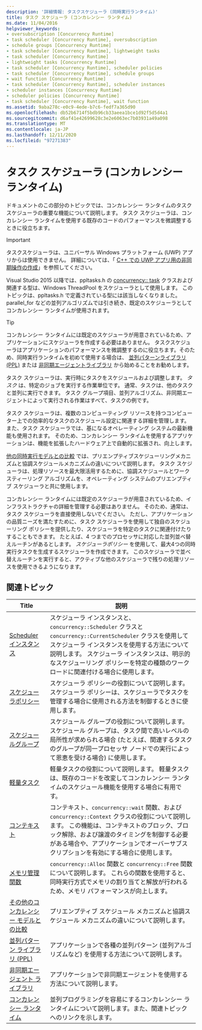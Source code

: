 ```yaml
---
description: '詳細情報: タスクスケジューラ (同時実行ランタイム)'
title: タスク スケジューラ (コンカレンシー ランタイム)
ms.date: 11/04/2016
helpviewer_keywords:
- oversubscription [Concurrency Runtime]
- task scheduler [Concurrency Runtime], oversubscription
- schedule groups [Concurrency Runtime]
- task scheduler [Concurrency Runtime], lightweight tasks
- task scheduler [Concurrency Runtime]
- lightweight tasks [Concurrency Runtime]
- task scheduler [Concurrency Runtime], scheduler policies
- task scheduler [Concurrency Runtime], schedule groups
- wait function [Concurrency Runtime]
- task scheduler [Concurrency Runtime], scheduler instances
- scheduler instances [Concurrency Runtime]
- scheduler policies [Concurrency Runtime]
- task scheduler [Concurrency Runtime], wait function
ms.assetid: 9aba278c-e0c9-4ede-b7c6-fedf7a365d90
ms.openlocfilehash: db52b6714f5bdb96cb33aeea1bce1d92f5d5d4a1
ms.sourcegitcommit: d6af41e42699628c3e2e6063ec7b03931a49a098
ms.translationtype: MT
ms.contentlocale: ja-JP
ms.lasthandoff: 12/11/2020
ms.locfileid: "97271383"
---
```

# <a name="task-scheduler-concurrency-runtime"></a>タスク スケジューラ (コンカレンシー ランタイム)

ドキュメントのこの部分のトピックでは、コンカレンシー ランタイムのタスク スケジューラの重要な機能について説明します。 タスク スケジューラは、コンカレンシー ランタイムを使用する既存のコードのパフォーマンスを微調整するときに役立ちます。

> [!IMPORTANT]
> タスクスケジューラは、ユニバーサル Windows プラットフォーム (UWP) アプリからは使用できません。 詳細については、「 [C++ での UWP アプリ用の非同期操作の作成](../../parallel/concrt/creating-asynchronous-operations-in-cpp-for-windows-store-apps.md)」を参照してください。
>
> Visual Studio 2015 以降では、ppltasks.h の [concurrency:: task](../../parallel/concrt/reference/task-class.md) クラスおよび関連する型は、Windows ThreadPool をスケジューラとして使用します。 このトピックは、ppltasks.h で定義されている型には該当しなくなりました。 parallel_for などの並列アルゴリズムでは引き続き、既定のスケジューラとしてコンカレンシー ランタイムが使用されます。

> [!TIP]
> コンカレンシー ランタイムには既定のスケジューラが用意されているため、アプリケーションにスケジューラを作成する必要はありません。 タスクスケジューラはアプリケーションのパフォーマンスを微調整するのに役立ちます。そのため、同時実行ランタイムを初めて使用する場合は、 [並列パターンライブラリ (PPL)](../../parallel/concrt/parallel-patterns-library-ppl.md) または [非同期エージェントライブラリ](../../parallel/concrt/asynchronous-agents-library.md) から始めることをお勧めします。

タスク スケジューラは、実行時にタスクをスケジュールおよび調整します。 *タスク* は、特定のジョブを実行する作業単位です。 通常、タスクは、他のタスクと並列に実行できます。 タスク グループ項目、並列アルゴリズム、非同期エージェントによって実行される作業はすべて、タスクの例です。

タスク スケジューラは、複数のコンピューティング リソースを持つコンピューター上での効率的なタスクのスケジュール設定に関連する詳細を管理します。 また、タスク スケジューラでは、基になるオペレーティング システムの最新機能も使用されます。 そのため、コンカレンシー ランタイムを使用するアプリケーションは、機能を拡張したハードウェア上で自動的に拡張され、向上します。

[他の同時実行モデルとの比較](../../parallel/concrt/comparing-the-concurrency-runtime-to-other-concurrency-models.md) では、プリエンプティブスケジューリングメカニズムと協調スケジュールメカニズムの違いについて説明します。 タスク スケジューラは、処理リソースを最大限活用するために、協調スケジュールとワーク スティーリング アルゴリズムを、オペレーティング システムのプリエンプティブ スケジューラと共に使用します。

コンカレンシー ランタイムには既定のスケジューラが用意されているため、インフラストラクチャの詳細を管理する必要はありません。 そのため、通常は、タスク スケジューラを直接使用しないでください。 ただし、アプリケーションの品質ニーズを満たすために、タスク スケジューラを使用して独自のスケジューリング ポリシーを提供したり、スケジューラを特定のタスクに関連付けたりすることもできます。 たとえば、4 つまでのプロセッサに対応した並列並べ替えルーチンがあるとします。 *スケジューラポリシー* を使用して、最大4つの同時実行タスクを生成するスケジューラを作成できます。 このスケジューラで並べ替えルーチンを実行すると、アクティブな他のスケジューラで残りの処理リソースを使用できるようになります。

## <a name="related-topics"></a>関連トピック

|Title|説明|
|-----------|-----------------|
|[Scheduler インスタンス](../../parallel/concrt/scheduler-instances.md)|スケジューラ インスタンスと、`concurrency::Scheduler` クラスと `concurrency::CurrentScheduler` クラスを使用してスケジューラ インスタンスを使用する方法について説明します。 スケジューラ インスタンスは、明示的なスケジューリング ポリシーを特定の種類のワークロードに関連付ける場合に使用します。|
|[スケジューラポリシー](../../parallel/concrt/scheduler-policies.md)|スケジューラ ポリシーの役割について説明します。 スケジューラ ポリシーは、スケジューラでタスクを管理する場合に使用される方法を制御するときに使用します。|
|[スケジュールグループ](../../parallel/concrt/schedule-groups.md)|スケジュール グループの役割について説明します。 スケジュール グループは、タスク間で高いレベルの局所性が求められる場合 (たとえば、関連するタスクのグループが同一プロセッサ ノードでの実行によって恩恵を受ける場合) に使用します。|
|[軽量タスク](../../parallel/concrt/lightweight-tasks.md)|軽量タスクの役割について説明します。 軽量タスクは、既存のコードを改変してコンカレンシー ランタイムのスケジュール機能を使用する場合に有用です。|
|[コンテキスト](../../parallel/concrt/contexts.md)|コンテキスト、`concurrency::wait` 関数、および `concurrency::Context` クラスの役割について説明します。 この機能は、コンテキストのブロック、ブロック解除、および譲渡のタイミングを制御する必要がある場合や、アプリケーションでオーバーサブスクリプションを有効にする場合に使用します。|
|[メモリ管理関数](../../parallel/concrt/memory-management-functions.md)|`concurrency::Alloc` 関数と `concurrency::Free` 関数について説明します。 これらの関数を使用すると、同時実行方式でメモリの割り当てと解放が行われるため、メモリ パフォーマンスが向上します。|
|[その他のコンカレンシー モデルとの比較](../../parallel/concrt/comparing-the-concurrency-runtime-to-other-concurrency-models.md)|プリエンプティブ スケジュール メカニズムと協調スケジュール メカニズムの違いについて説明します。|
|[並列パターン ライブラリ (PPL)](../../parallel/concrt/parallel-patterns-library-ppl.md)|アプリケーションで各種の並列パターン (並列アルゴリズムなど) を使用する方法について説明します。|
|[非同期エージェント ライブラリ](../../parallel/concrt/asynchronous-agents-library.md)|アプリケーションで非同期エージェントを使用する方法について説明します。|
|[コンカレンシー ランタイム](../../parallel/concrt/concurrency-runtime.md)|並列プログラミングを容易にするコンカレンシー ランタイムについて説明します。また、関連トピックへのリンクを示します。|
